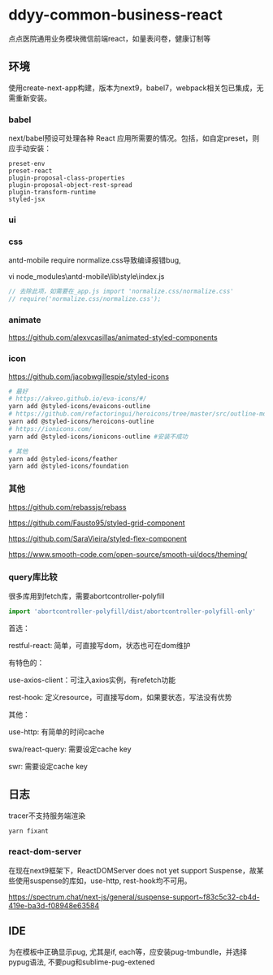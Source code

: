 # ddyy-common-business-react

点点医院通用业务模块微信前端react，如量表问卷，健康订制等

## 环境

使用create-next-app构建，版本为next9，babel7，webpack相关包已集成，无需重新安装。

### babel

next/babel预设可处理各种 React 应用所需要的情况。包括，如自定preset，则应手动安装：

```
preset-env
preset-react
plugin-proposal-class-properties
plugin-proposal-object-rest-spread
plugin-transform-runtime
styled-jsx
```

### ui

### css

antd-mobile require normalize.css导致编译报错bug,

vi node_modules\antd-mobile\lib\style\index.js

```javascript
// 去除此项，如需要在_app.js import 'normalize.css/normalize.css'
// require('normalize.css/normalize.css');
```

### animate

https://github.com/alexvcasillas/animated-styled-components

### icon

https://github.com/jacobwgillespie/styled-icons

```bash
# 最好
# https://akveo.github.io/eva-icons/#/
yarn add @styled-icons/evaicons-outline
# https://github.com/refactoringui/heroicons/tree/master/src/outline-md
yarn add @styled-icons/heroicons-outline
# https://ionicons.com/
yarn add @styled-icons/ionicons-outline #安装不成功

# 其他
yarn add @styled-icons/feather
yarn add @styled-icons/foundation
```

### 其他

https://github.com/rebassjs/rebass

https://github.com/Fausto95/styled-grid-component

https://github.com/SaraVieira/styled-flex-component

https://www.smooth-code.com/open-source/smooth-ui/docs/theming/

### query库比较

很多库用到fetch库，需要abortcontroller-polyfill

```javascript
import 'abortcontroller-polyfill/dist/abortcontroller-polyfill-only'
```

首选：

restful-react: 简单，可直接写dom，状态也可在dom维护

有特色的：

use-axios-client：可注入axios实例，有refetch功能

rest-hook: 定义resource，可直接写dom，如果要状态，写法没有优势

其他：

use-http: 有简单的时间cache

swa/react-query: 需要设定cache key

swr: 需要设定cache key

## 日志
tracer不支持服务端渲染


```bash
yarn fixant
```

### react-dom-server

在现在next9框架下，ReactDOMServer does not yet support Suspense，故某些使用suspense的库如，use-http, rest-hook均不可用。

https://spectrum.chat/next-js/general/suspense-support~f83c5c32-cb4d-419e-ba3d-f08948e63584

## IDE

为在模板中正确显示pug, 尤其是if, each等，应安装pug-tmbundle，并选择pypug语法, 不要pug和sublime-pug-extened


